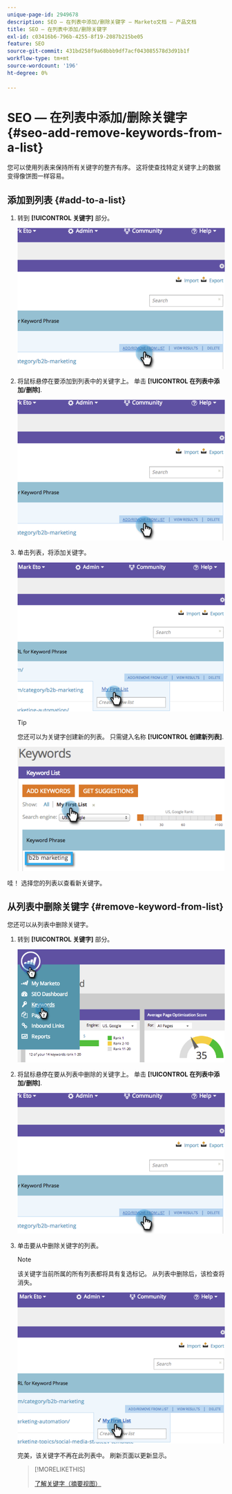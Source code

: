 ```yaml
---
unique-page-id: 2949678
description: SEO — 在列表中添加/删除关键字 — Marketo文档 — 产品文档
title: SEO — 在列表中添加/删除关键字
exl-id: c03416b6-796b-4255-8f19-2087b215be05
feature: SEO
source-git-commit: 431bd258f9a68bbb9df7acf043085578d3d91b1f
workflow-type: tm+mt
source-wordcount: '196'
ht-degree: 0%

---
```


# SEO — 在列表中添加/删除关键字 {#seo-add-remove-keywords-from-a-list}

您可以使用列表来保持所有关键字的整齐有序。 这将使查找特定关键字上的数据变得像饼图一样容易。

## 添加到列表 {#add-to-a-list}

1. 转到 **[!UICONTROL 关键字]** 部分。

   ![](assets/image2014-9-18-11-3a48-3a36.png)

1. 将鼠标悬停在要添加到列表中的关键字上。 单击 **[!UICONTROL 在列表中添加/删除]**.

   ![](assets/image2014-9-18-11-3a48-3a42.png)

1. 单击列表，将添加关键字。

   ![](assets/image2014-9-18-11-3a48-3a47.png)

   >[!TIP]
   >
   >您还可以为关键字创建新的列表。 只需键入名称 **[!UICONTROL 创建新列表]**.

   ![](assets/image2014-9-18-11-3a49-3a16.png)

哇！ 选择您的列表以查看新关键字。

## 从列表中删除关键字 {#remove-keyword-from-list}

您还可以从列表中删除关键字。

1. 转到 **[!UICONTROL 关键字]** 部分。

   ![](assets/image2014-9-18-11-3a49-3a55.png)

1. 将鼠标悬停在要从列表中删除的关键字上。 单击 **[!UICONTROL 在列表中添加/删除]**.

   ![](assets/image2014-9-18-11-3a50-3a4.png)

1. 单击要从中删除关键字的列表。

   >[!NOTE]
   >
   >该关键字当前所属的所有列表都将具有复选标记。 从列表中删除后，该检查将消失。

   ![](assets/image2014-9-18-11-3a50-3a41.png)

   完美，该关键字不再在此列表中。 刷新页面以更新显示。

   >[!MORELIKETHIS]
   >
   >[了解关键字（摘要视图）](/help/marketo/product-docs/additional-apps/seo/keywords/seo-understanding-keywords.md)
